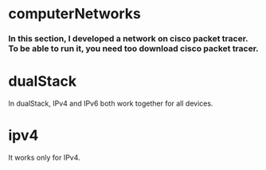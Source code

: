# computerNetworks
### In this section, I developed a network on cisco packet tracer. To be able to run it, you need too download cisco packet tracer.

# dualStack

In dualStack, IPv4 and IPv6 both work together for all devices.

# ipv4

It works only for IPv4.
